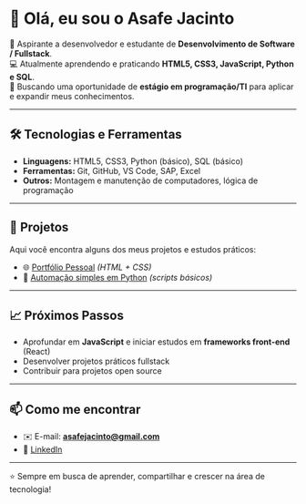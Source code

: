 # 👋 Olá, eu sou o Asafe Jacinto  

🎯 Aspirante a desenvolvedor e estudante de **Desenvolvimento de Software / Fullstack**.  
💻 Atualmente aprendendo e praticando **HTML5, CSS3, JavaScript, Python e SQL**.  
🚀 Buscando uma oportunidade de **estágio em programação/TI** para aplicar e expandir meus conhecimentos.  

---

## 🛠️ Tecnologias e Ferramentas
- **Linguagens:** HTML5, CSS3, Python (básico), SQL (básico)  
- **Ferramentas:** Git, GitHub, VS Code, SAP, Excel  
- **Outros:** Montagem e manutenção de computadores, lógica de programação  

---

## 📂 Projetos
Aqui você encontra alguns dos meus projetos e estudos práticos:  
- 🌐 [Portfólio Pessoal](https://github.com/AsafeJacinto/Protasio-alves/tree/HTML5) *(HTML + CSS)*  
- 🐍 [Automação simples em Python](https://github.com/AsafeJacinto/Protasio-alves/tree/Logica-de-programa%C3%A7%C3%A3o-Py) *(scripts básicos)*

---

## 📈 Próximos Passos
- Aprofundar em **JavaScript** e iniciar estudos em **frameworks front-end** (React)  
- Desenvolver projetos práticos fullstack  
- Contribuir para projetos open source  

---

## 📫 Como me encontrar
- ✉️ E-mail: **asafejacinto@gmail.com**  
- 💼 [LinkedIn](https://www.linkedin.com/in/asafe-jacinto-22413921a)  

---

⭐ Sempre em busca de aprender, compartilhar e crescer na área de tecnologia!
